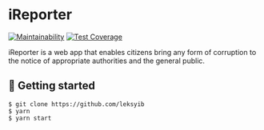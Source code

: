 # iReporter

[![Maintainability](https://api.codeclimate.com/v1/badges/de0518f48aab44aac87b/maintainability)](https://codeclimate.com/github/leksyib/iReporter/maintainability)
[![Test Coverage](https://api.codeclimate.com/v1/badges/de0518f48aab44aac87b/test_coverage)](https://codeclimate.com/github/leksyib/iReporter/test_coverage)

iReporter is a web app that enables citizens bring any form of corruption to the notice of appropriate authorities and the general public.


## 📖 Getting started

`$ git clone https://github.com/leksyib` <br/>
`$ yarn` <br/>
`$ yarn start` <br/>
